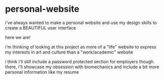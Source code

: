 # personal-website

i've always wanted to make a personal website and use my design skills to create a BEAUTIFUL user interface

here we are!

i'm thinking of looking at this project as more of a "life" website to express my interests in art and culture than a "work/academic" website 

i think i'll still include a password protected section for employers though.
there, i'll showcase my obsession with biomechanics and include a bit more personal information like my resume
